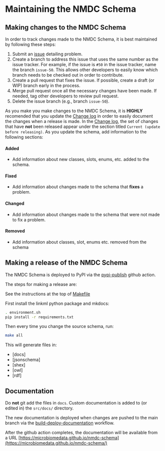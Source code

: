 # Maintaining the NMDC Schema
## Making changes to the NMDC Schema
In order to track changes made to the NMDC Schema, it is best maintained by following these steps:
1. Submit an [issue](https://github.com/microbiomedata/nmdc-schema/issues) detailing problem.
2. Create a branch to address this issue that uses the same number as the issue tracker. For example, if the issue is `#50` in the issue tracker, name the branch `issue-50`. This allows other developers to easily know which branch needs to be checked out in order to contribute.
3. Create a pull request that fixes the issue. If possible, create a draft (or WIP) branch early in the process.
4. Merge pull request once all the necessary changes have been made. If needed, tag other developers to review pull request. 
5. Delete the issue branch (e.g., branch `issue-50`).

As you make you make changes to the NMDC Schema, it is **HIGHLY** recomended that you update the [Change log](https://github.com/microbiomedata/nmdc-schema/blob/main/CHANGELOG.md) in order to easily document the changes when a release is made. In the [Change log](https://github.com/microbiomedata/nmdc-schema/blob/main/CHANGELOG.md), the set of changes that have **not** been released appear under the section titled `Current (update before releasing)`. As you update the schema, add information to the following sections:
#### Added
  - Add information about new classes, slots, enums, etc. added to the schema.
#### Fixed
  - Add information about changes made to the schema that **fixes** a problem.
#### Changed 
  - Add information about changes made to the schema that were not made to fix a problem.
#### Removed
  - Add information about classes, slot, enums etc. removed from the schema


## Making a release of the NMDC Schema

The NMDC Schema is deployed to PyPI via the [pypi-publish](https://github.com/microbiomedata/nmdc-schema/blob/main/.github/workflows/pypi-publish.yml) github action.

The steps for making a release are:


See the instructions at the top of [Makefile](Makefile)

First install the linkml python package and mkdocs:

```bash
. environment.sh
pip install -r requirements.txt
```

Then every time you change the source schema, run:

```bash
make all
```

This will generate files in:

 * [docs]
 * [jsonschema]
 * [shex]
 * [owl]
 * [rdf]

## Documentation
Do **not** git add the files in `docs`. Custom documentation is added to (or edited in) the `src/docs/` directory.

The new documentation is deployed when changes are pushed to the main branch via the [build-deploy-documentation](https://github.com/microbiomedata/nmdc-schema/blob/main/.github/workflows/build-deploy-documentation.yaml) workflow.


After the github action completes, the documentation will be available from a URL [https://microbiomedata.github.io/nmdc-schema](https://microbiomedata.github.io/nmdc-schema/)

